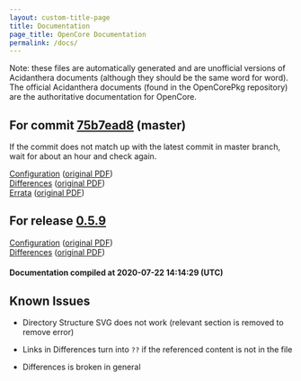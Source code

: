 ```yaml
---
layout: custom-title-page
title: Documentation
page_title: OpenCore Documentation
permalink: /docs/
---
```

Note: these files are automatically generated and are unofficial versions of Acidanthera documents (although they should be the same word for word). The official Acidanthera documents (found in the OpenCorePkg repository) are the authoritative documentation for OpenCore.

## For commit [75b7ead8](https://github.com/acidanthera/OpenCorePkg/tree/75b7ead8dcfbcb07e8dc737a4f0664b6f91e0187) (master)

If the commit does not match up with the latest commit in master branch, wait for about an hour and check again.

[Configuration](latest/Configuration.html) ([original PDF](https://github.com/acidanthera/OpenCorePkg/blob/75b7ead8dcfbcb07e8dc737a4f0664b6f91e0187/Docs/Configuration.pdf))
<br>
[Differences](latest/Differences.html) ([original PDF](https://github.com/acidanthera/OpenCorePkg/blob/75b7ead8dcfbcb07e8dc737a4f0664b6f91e0187/Docs/Differences/Differences.pdf))
<br>
[Errata](latest/Errata.html) ([original PDF](https://github.com/acidanthera/OpenCorePkg/blob/75b7ead8dcfbcb07e8dc737a4f0664b6f91e0187/Docs/Errata/Errata.pdf))

## For release [0.5.9](https://github.com/acidanthera/OpenCorePkg/tree/0.5.9)

[Configuration](release/Configuration.html) ([original PDF](https://github.com/acidanthera/OpenCorePkg/blob/0.5.9/Docs/Configuration.pdf))
<br>
[Differences](release/Differences.html) ([original PDF](https://github.com/acidanthera/OpenCorePkg/blob/0.5.9/Docs/Differences/Differences.pdf))

#### Documentation compiled at 2020-07-22 14:14:29 (UTC)

## Known Issues

* Directory Structure SVG does not work (relevant section is removed to remove error)

* Links in Differences turn into `??` if the referenced content is not in the file

* Differences is broken in general
